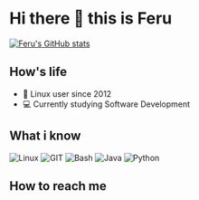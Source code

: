 # Hi there 👋 this is Feru

[![Feru's GitHub stats](https://github-readme-stats.vercel.app/api?username=mrferu&show_icons=true&include_all_commits=true&theme=tokyonight)](https://github.com/heyoferu)
## How's life
- 📱 Linux user since 2012
- 💻 Currently studying Software Development

## What i know
![Linux](https://www.vectorlogo.zone/logos/linux/linux-icon.svg)
![GIT](https://www.vectorlogo.zone/logos/git-scm/git-scm-icon.svg)
![Bash](https://www.vectorlogo.zone/logos/gnu_bash/gnu_bash-icon.svg)
![Java](https://www.vectorlogo.zone/logos/java/java-icon.svg)
![Python](https://www.vectorlogo.zone/logos/python/python-icon.svg)

## How to reach me
